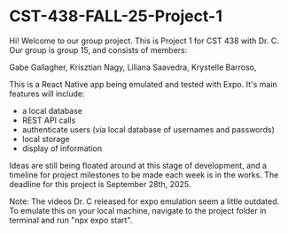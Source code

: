 # CST-438-FALL-25-Project-1

Hi! Welcome to our group project. This is Project 1
for CST 438 with Dr. C. Our group is group 15, and consists of members:

Gabe Gallagher, 
Krisztian Nagy, 
Liliana Saavedra, 
Krystelle Barroso, 

This is a React Native app being emulated and tested with Expo.
It's main features will include:

- a local database
- REST API calls
- authenticate users (via local database of usernames and passwords)
- local storage
- display of information

Ideas are still being floated around at this stage of development, 
and a timeline for project milestones to be made each week is in the works. The deadline for this project is September 28th, 2025.

Note: The videos Dr. C released for expo emulation seem a little outdated. To emulate this on your local machine, navigate to the project folder in terminal and run "npx expo start".
